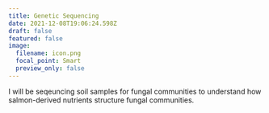 ```yaml
---
title: Genetic Sequencing
date: 2021-12-08T19:06:24.598Z
draft: false
featured: false
image:
  filename: icon.png
  focal_point: Smart
  preview_only: false
---
```

I will be seqeuncing soil samples for fungal communities to understand how salmon-derived nutrients structure fungal communities.